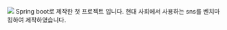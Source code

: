 ![](https://img.shields.io/badge/JavaScript-F7DF1E?style=for-the-badge&logo=JavaScript&logoColor=white)
Spring boot로 제작한 첫 프로젝트 입니다.
현대 사회에서 사용하는 sns를 벤치마킹하여 제작하였습니다.

